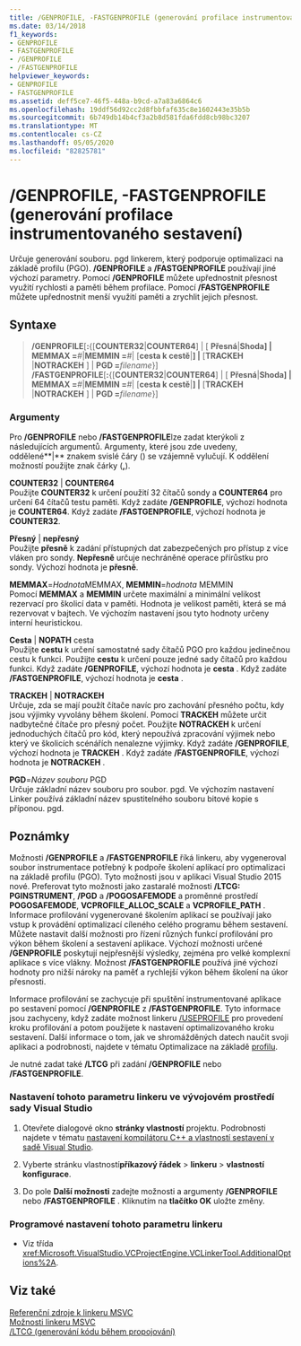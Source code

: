 ```yaml
---
title: /GENPROFILE, -FASTGENPROFILE (generování profilace instrumentovaného sestavení)
ms.date: 03/14/2018
f1_keywords:
- GENPROFILE
- FASTGENPROFILE
- /GENPROFILE
- /FASTGENPROFILE
helpviewer_keywords:
- GENPROFILE
- FASTGENPROFILE
ms.assetid: deff5ce7-46f5-448a-b9cd-a7a83a6864c6
ms.openlocfilehash: 19ddf56d92cc2d8fbbfaf635c8e1602443e35b5b
ms.sourcegitcommit: 6b749db14b4cf3a2b8d581fda6fdd8cb98bc3207
ms.translationtype: MT
ms.contentlocale: cs-CZ
ms.lasthandoff: 05/05/2020
ms.locfileid: "82825781"
---
```

# <a name="genprofile-fastgenprofile-generate-profiling-instrumented-build"></a>/GENPROFILE, -FASTGENPROFILE (generování profilace instrumentovaného sestavení)

Určuje generování souboru. pgd linkerem, který podporuje optimalizaci na základě profilu (PGO). **/GENPROFILE** a **/FASTGENPROFILE** používají jiné výchozí parametry. Pomocí **/GENPROFILE** můžete upřednostnit přesnost využití rychlosti a paměti během profilace. Pomocí **/FASTGENPROFILE** můžete upřednostnit menší využití paměti a zrychlit jejich přesnost.

## <a name="syntax"></a>Syntaxe

> **/GENPROFILE**[**:**{[**COUNTER32**|**COUNTER64**] | [ **Přesná**|**Shoda] |** **MEMMAX =**_#_|**MEMMIN =**_#_| [**cesta k cestě**|**] |** [**TRACKEH** |**NOTRACKEH** ] | **PGD =**_filename_}] \
> **/FASTGENPROFILE**[**:**{[**COUNTER32**|**COUNTER64**] | [ **Přesná**|**Shoda] |** **MEMMAX =**_#_|**MEMMIN =**_#_| [**cesta k cestě**|**] |** [**TRACKEH** |**NOTRACKEH** ] | **PGD =**_filename_}]

### <a name="arguments"></a>Argumenty

Pro **/GENPROFILE** nebo **/FASTGENPROFILE**lze zadat kterýkoli z následujících argumentů. Argumenty, které jsou zde uvedeny, oddělené**|** znakem svislé čáry () se vzájemně vylučují. K oddělení možností použijte znak čárky (**,**).

**COUNTER32** &#124; **COUNTER64**<br/>
Použijte **COUNTER32** k určení použití 32 čítačů sondy a **COUNTER64** pro určení 64 čítačů testu paměti. Když zadáte **/GENPROFILE**, výchozí hodnota je **COUNTER64**. Když zadáte **/FASTGENPROFILE**, výchozí hodnota je **COUNTER32**.

**Přesný** &#124; **nepřesný**<br/>
Použijte **přesně** k zadání přístupných dat zabezpečených pro přístup z více vláken pro sondy. **Nepřesně** určuje nechráněné operace přírůstku pro sondy. Výchozí hodnota je **přesně**.

**MEMMAX**=*Hodnota*MEMMAX, **MEMMIN**=*hodnota* MEMMIN<br/>
Pomocí **MEMMAX** a **MEMMIN** určete maximální a minimální velikost rezervací pro školicí data v paměti. Hodnota je velikost paměti, která se má rezervovat v bajtech. Ve výchozím nastavení jsou tyto hodnoty určeny interní heuristickou.

**Cesta** &#124; **NOPATH** cesta <br/>
Použijte **cestu** k určení samostatné sady čítačů PGO pro každou jedinečnou cestu k funkci. Použijte **cestu** k určení pouze jedné sady čítačů pro každou funkci. Když zadáte **/GENPROFILE**, výchozí hodnota je **cesta** . Když zadáte **/FASTGENPROFILE**, výchozí hodnota je **cesta** .

**TRACKEH** &#124; **NOTRACKEH** <br/>
Určuje, zda se mají použít čítače navíc pro zachování přesného počtu, kdy jsou výjimky vyvolány během školení. Pomocí **TRACKEH** můžete určit nadbytečné čítače pro přesný počet. Použijte **NOTRACKEH** k určení jednoduchých čítačů pro kód, který nepoužívá zpracování výjimek nebo který ve školicích scénářích nenalezne výjimky.  Když zadáte **/GENPROFILE**, výchozí hodnota je **TRACKEH** . Když zadáte **/FASTGENPROFILE**, výchozí hodnota je **NOTRACKEH** .

**PGD**=*Název souboru* PGD<br/>
Určuje základní název souboru pro soubor. pgd. Ve výchozím nastavení Linker používá základní název spustitelného souboru bitové kopie s příponou. pgd.

## <a name="remarks"></a>Poznámky

Možnosti **/GENPROFILE** a **/FASTGENPROFILE** říká linkeru, aby vygeneroval soubor instrumentace potřebný k podpoře školení aplikací pro optimalizaci na základě profilu (PGO). Tyto možnosti jsou v aplikaci Visual Studio 2015 nové. Preferovat tyto možnosti jako zastaralé možnosti **/LTCG: PGINSTRUMENT**, **/PGD** a **/POGOSAFEMODE** a proměnné prostředí **POGOSAFEMODE**, **VCPROFILE_ALLOC_SCALE** a **VCPROFILE_PATH** . Informace profilování vygenerované školením aplikací se používají jako vstup k provádění optimalizací cíleného celého programu během sestavení. Můžete nastavit další možnosti pro řízení různých funkcí profilování pro výkon během školení a sestavení aplikace. Výchozí možnosti určené **/GENPROFILE** poskytují nejpřesnější výsledky, zejména pro velké komplexní aplikace s více vlákny. Možnost **/FASTGENPROFILE** používá jiné výchozí hodnoty pro nižší nároky na paměť a rychlejší výkon během školení na úkor přesnosti.

Informace profilování se zachycuje při spuštění instrumentované aplikace po sestavení pomocí **/GENPROFILE** z **/FASTGENPROFILE**. Tyto informace jsou zachyceny, když zadáte možnost linkeru [/USEPROFILE](useprofile.md) pro provedení kroku profilování a potom použijete k nastavení optimalizovaného kroku sestavení. Další informace o tom, jak ve shromážděných datech naučit svoji aplikaci a podrobnosti, najdete v tématu Optimalizace na základě [profilu](../profile-guided-optimizations.md).

Je nutné zadat také **/LTCG** při zadání **/GENPROFILE** nebo **/FASTGENPROFILE**.

### <a name="to-set-this-linker-option-in-the-visual-studio-development-environment"></a>Nastavení tohoto parametru linkeru ve vývojovém prostředí sady Visual Studio

1. Otevřete dialogové okno **stránky vlastností** projektu. Podrobnosti najdete v tématu [nastavení kompilátoru C++ a vlastností sestavení v sadě Visual Studio](../working-with-project-properties.md).

1. Vyberte stránku vlastností**příkazový řádek**  > **linkeru** >  **vlastností konfigurace**.

1. Do pole **Další možnosti** zadejte možnosti a argumenty **/GENPROFILE** nebo **/FASTGENPROFILE** . Kliknutím na **tlačítko OK** uložte změny.

### <a name="to-set-this-linker-option-programmatically"></a>Programové nastavení tohoto parametru linkeru

- Viz třída <xref:Microsoft.VisualStudio.VCProjectEngine.VCLinkerTool.AdditionalOptions%2A>.

## <a name="see-also"></a>Viz také

[Referenční zdroje k linkeru MSVC](linking.md)<br/>
[Možnosti linkeru MSVC](linker-options.md)<br/>
[/LTCG (generování kódu během propojování)](ltcg-link-time-code-generation.md)<br/>
